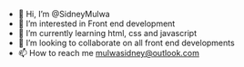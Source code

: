 - 👋 Hi, I’m @SidneyMulwa
- 👀 I’m interested in Front end development
- 🌱 I’m currently learning html, css and javascript
- 💞️ I’m looking to collaborate on all front end developments
- 📫 How to reach me mulwasidney@outlook.com

<!---
SidneyMulwa/SidneyMulwa is a ✨ special ✨ repository because its `README.md` (this file) appears on your GitHub profile.
You can click the Preview link to take a look at your changes.
--->
